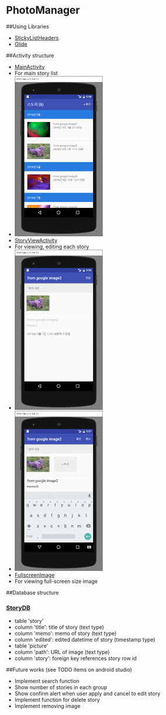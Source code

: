 # PhotoManager

##Using Libraries
- [StickyListHeaders](https://github.com/emilsjolander/StickyListHeaders)
- [Glide](https://github.com/bumptech/glide)

##Activity structure
- [MainActivity](https://github.com/poap/PhotoManager/blob/master/app/src/main/java/com/poap/photomanager/MainActivity.java)
 - For main story list
 - <img src="/screenshot/main.png" width="50%">
- [StoryViewActivity](https://github.com/poap/PhotoManager/blob/master/app/src/main/java/com/poap/photomanager/StoryViewActivity.java)
 - For viewing, editing each story
 - <img src="/screenshot/story_view.png" width="50%">
 - <img src="/screenshot/story_edit.png" width="50%">
- [FullscreenImage](https://github.com/poap/PhotoManager/blob/master/app/src/main/java/com/poap/photomanager/FullscreenImage.java)
 - For viewing full-screen size image

##Database structure
### [StoryDB](https://github.com/poap/PhotoManager/blob/master/app/src/main/java/com/poap/photomanager/db/StoryDB.java)
- table 'story'
 - column 'title': title of story (text type)
 - column 'memo': memo of story (text type)
 - column 'edited': edited datetime of story (timestamp type)
- table 'picture'
 - column 'path': URL of image (text type)
 - column 'story': foreign key references story row id
 
##Future works (see TODO items on android studio)
 - Implement search function
 - Show number of stories in each group
 - Show confirm alert when user apply and cancel to edit story
 - Implement function for delete story
 - Implement removing image
